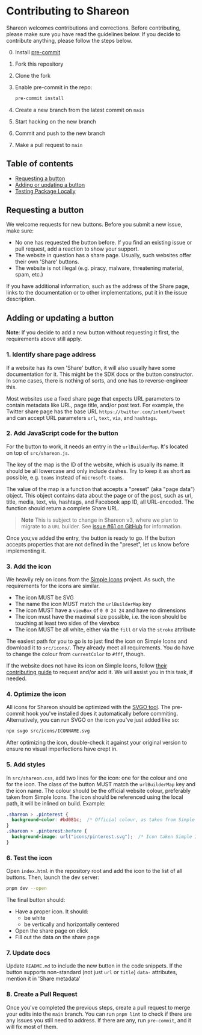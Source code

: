# Contributing to Shareon

Shareon welcomes contributions and corrections. Before contributing, please make sure you have read the guidelines below. If you decide to contribute anything, please follow the steps below.

0. Install [pre-commit](https://pre-commit.com/)
1. Fork this repository
2. Clone the fork
3. Enable pre-commit in the repo:

   ```sh
   pre-commit install
   ```

4. Create a new branch from the latest commit on `main`
5. Start hacking on the new branch
6. Commit and push to the new branch
7. Make a pull request to `main`

## Table of contents

- [Requesting a button](#requesting-a-button)
- [Adding or updating a button](#adding-or-updating-a-button)
- [Testing Package Locally](#testing-package-locally)

## Requesting a button

We welcome requests for new buttons. Before you submit a new issue, make sure:

- No one has requested the button before. If you find an existing issue or pull request, add a reaction to show your support.
- The website in question has a share page. Usually, such websites offer their own 'Share' buttons.
- The website is not illegal (e.g. piracy, malware, threatening material, spam, etc.)

If you have additional information, such as the address of the Share page, links to the documentation or to other implementations, put it in the issue description.

## Adding or updating a button

**Note**: If you decide to add a new button without requesting it first, the requirements above still apply.

### 1. Identify share page address

If a website has its own 'Share' button, it will also usually have some documentation for it. This might be the SDK docs or the button constructor. In some cases, there is nothing of sorts, and one has to reverse-engineer this.

Most websites use a fixed share page that expects URL parameters to contain metadata like URL, page title, and/or post text. For example, the Twitter share page has the base URL `https://twitter.com/intent/tweet` and can accept URL parameters `url`, `text`, `via`, and `hashtags`.

### 2. Add JavaScript code for the button

For the button to work, it needs an entry in the `urlBuilderMap`. It's located on top of `src/shareon.js`.

The key of the map is the ID of the website, which is usually its name. It should be all lowercase and only include dashes. Try to keep it as short as possible, e.g. `teams` instead of `microsoft-teams`.

The value of the map is a function that accepts a "preset" (aka "page data") object. This object contains data about the page or of the post, such as url, title, media, text, via, hashtags, and Facebook app ID, all URL-encoded. The function should return a complete Share URL.

> **Note** This is subject to change in Shareon v3, where we plan to migrate to a `URL` builder. See [issue #61 on GitHub](https://github.com/kytta/shareon/issues/61) for information.

Once you;ve added the entry, the button is ready to go. If the button accepts properties that are not defined in the "preset", let us know before implementing it.

### 3. Add the icon

We heavily rely on icons from the [Simple Icons](https://github.com/simple-icons/simple-icons) project. As such, the requirements for the icons are similar.

- The icon MUST be SVG
- The name the icon MUST match the `urlBuilderMap` key
- The icon MUST have a `viewBox` of `0 0 24 24` and have no dimensions
- The icon must have the maximal size possible, i.e. the icon should be touching at least two sides of the viewbox
- The icon MUST be all white, either via the `fill` or via the `stroke` attribute

The easiest path for you to go is to just find the icon on Simple Icons and download it to `src/icons/`. They already meet all requirements. You do have to change the colour from `currentColor` to `#fff`, though.

If the website does not have its icon on Simple Icons, follow [their contributing guide](https://github.com/simple-icons/simple-icons/blob/develop/CONTRIBUTING.md) to request and/or add it. We will assist you in this task, if needed.

### 4. Optimize the icon

All icons for Shareon should be optimized with the [SVGO tool](https://github.com/svg/svgo). The pre-commit hook you've installed does it automatically before commiting. Alternatively, you can run SVGO on the icon you've just added like so:

```bash
npx svgo src/icons/ICONNAME.svg
```

After optimizing the icon, double-check it against your original version to ensure no visual imperfections have crept in.

### 5. Add styles

In `src/shareon.css`, add two lines for the icon: one for the colour and one for the icon. The class of the button MUST match the `urlBuilderMap` key and the icon name. The colour should be the official website colour, preferably taken from Simple Icons. The icon should be referenced using the local path, it will be inlined on build. Example:

```css
.shareon > .pinterest {
  background-color: #bd081c;  /* Official colour, as taken from Simple Icons */
}
.shareon > .pinterest:before {
  background-image: url("icons/pinterest.svg");  /* Icon taken Simple Icons and optimized with SVGO */
}
```

### 6. Test the icon

Open `index.html` in the repository root and add the icon to the list of all buttons. Then, launch the dev server:

```sh
pnpm dev --open
```

The final button should:

- Have a proper icon. It should:
  - be white
  - be vertically and horizontally centered
- Open the share page on click
- Fill out the data on the share page

### 7. Update docs

Update `README.md` to include the new button in the code snippets. If the button supports non-standard (not just `url` or `title`) `data-` attributes, mention it in 'Share metadata'

### 8. Create a Pull Request

Once you've completed the previous steps, create a pull request to merge your edits into the `main` branch. You can run `pnpm lint` to check if there are any issues you still need to address. If there are any, run `pre-commit`, and it will fix most of them.
